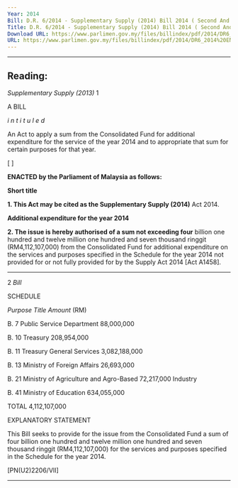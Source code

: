 ```yaml
---
Year: 2014
Bill: D.R. 6/2014 - Supplementary Supply (2014) Bill 2014 ( Second And Third Reading)
Title: D.R. 6/2014 - Supplementary Supply (2014) Bill 2014 ( Second And Third Reading)
Download URL: https://www.parlimen.gov.my/files/billindex/pdf/2014/DR6_2014%20ENG.pdf
URL: https://www.parlimen.gov.my/files/billindex/pdf/2014/DR6_2014%20ENG.pdf
---
```

---
Reading:
---

_Supplementary Supply (2013)_ 1

A BILL

_i n t i t u l e d_

An Act to apply a sum from the Consolidated Fund for additional
expenditure for the service of the year 2014 and to appropriate
that sum for certain purposes for that year.

[ ]

**ENACTED by the Parliament of Malaysia as follows:**

**Short title**

**1. This Act may be cited as the Supplementary Supply (2014)**
Act 2014.

**Additional expenditure for the year 2014**

**2. The issue is hereby authorised of a sum not exceeding four**
billion one hundred and twelve million one hundred and seven
thousand ringgit (RM4,112,107,000) from the Consolidated Fund
for additional expenditure on the services and purposes specified
in the Schedule for the year 2014 not provided for or not fully
provided for by the Supply Act 2014 [Act A1458].


-----

2 _Bill_

SCHEDULE

_Purpose_ _Title_ _Amount_
(RM)

B. 7 Public Service Department 88,000,000

B. 10 Treasury 208,954,000

B. 11 Treasury General Services 3,082,188,000

B. 13 Ministry of Foreign Affairs 26,693,000

B. 21 Ministry of Agriculture and Agro-Based 72,217,000
Industry

B. 41 Ministry of Education 634,055,000

TOTAL 4,112,107,000

EXPLANATORY STATEMENT

This Bill seeks to provide for the issue from the Consolidated Fund a sum of
four billion one hundred and twelve million one hundred and seven thousand
ringgit (RM4,112,107,000) for the services and purposes specified in the
Schedule for the year 2014.

[PN(U2)2206/VII]


-----

